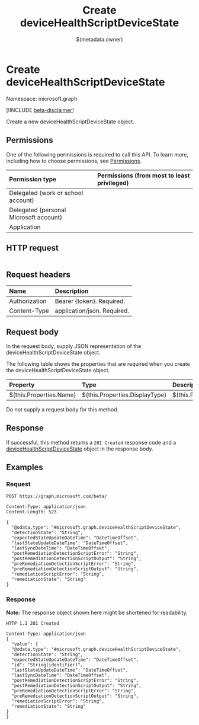 ﻿---
title: "Create deviceHealthScriptDeviceState"
description: ""
localization_priority: Normal
author: "$(metadata.owner)"
ms.prod: "microsoft-identity-platform"
doc_type: "apiPageType"
---

# Create deviceHealthScriptDeviceState

Namespace: microsoft.graph

[!INCLUDE [beta-disclaimer](../../includes/beta-disclaimer.md)]

Create a new deviceHealthScriptDeviceState object.

## Permissions

One of the following permissions is required to call this API. To learn more, including how to choose permissions, see [Permissions](/graph/permissions-reference).

| Permission type                        | Permissions (from most to least privileged) |
| :------------------------------------- | :------------------------------------------ |
| Delegated (work or school account)     |                                             |
| Delegated (personal Microsoft account) |                                             |
| Application                            |                                             |

## HTTP request

<!-- {
  "blockType": "ignored"
}
-->

```http

```

## Request headers

| Name          | Description                 |
| :------------ | :-------------------------- |
| Authorization | Bearer {token}. Required.   |
| Content-Type  | application/json. Required. |

## Request body

In the request body, supply JSON representation of the deviceHealthScriptDeviceState object.

The following table shows the properties that are required when you create the deviceHealthScriptDeviceState object.

| Property                | Type                           | Description                           |
| :---------------------- | :----------------------------- | :------------------------------------ |
| $(this.Properties.Name) | $(this.Properties.DisplayType) | $(this.Properties.DisplayDescription) |

Do not supply a request body for this method.

## Response

If successful, this method returns a `201 Created` response code and a [deviceHealthScriptDeviceState](../resources/deviceHealthScriptDeviceState.md) object in the response body.

## Examples

### Request

<!-- {
  "blockType": "request",
  "name": "create_devicehealthscriptdevicestate"
}
-->

```http
POST https://graph.microsoft.com/beta/

Content-Type: application/json
Content-Length: 523

{
  "@odata.type": "#microsoft.graph.deviceHealthScriptDeviceState",
  "detectionState": "String",
  "expectedStateUpdateDateTime": "DateTimeOffset",
  "lastStateUpdateDateTime": "DateTimeOffset",
  "lastSyncDateTime": "DateTimeOffset",
  "postRemediationDetectionScriptError": "String",
  "postRemediationDetectionScriptOutput": "String",
  "preRemediationDetectionScriptError": "String",
  "preRemediationDetectionScriptOutput": "String",
  "remediationScriptError": "String",
  "remediationState": "String"
}

```

### Response

**Note:** The response object shown here might be shortened for readability.

<!-- {
  "blockType": "response",
  "truncated": true,
  "@odata.type": "microsoft.management.services.api.deviceHealthScriptDeviceState"
}
-->

```http
HTTP 1.1 201 Created

Content-Type: application/json
{
  "value": {
  "@odata.type": "#microsoft.graph.deviceHealthScriptDeviceState",
  "detectionState": "String",
  "expectedStateUpdateDateTime": "DateTimeOffset",
  "id": "String(identifier)",
  "lastStateUpdateDateTime": "DateTimeOffset",
  "lastSyncDateTime": "DateTimeOffset",
  "postRemediationDetectionScriptError": "String",
  "postRemediationDetectionScriptOutput": "String",
  "preRemediationDetectionScriptError": "String",
  "preRemediationDetectionScriptOutput": "String",
  "remediationScriptError": "String",
  "remediationState": "String"
}
}

```